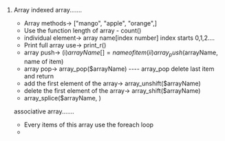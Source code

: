 01. Array
    indexed array.......
    - Array methods-> ["mango", "apple", "orange",]
    - Use the function length of array - count()
    - individual element-> array name[index number] index starts 0,1,2....
    - Print full array use-> print_r()
    - array push-> (i)$arrayName[]= name of item (ii)array_push($arrayName, name of item)
    - array pop-> array_pop($arrayName) ---- array_pop delete last item and return 
    - add the first element of the array-> array_unshift($arrayName)
    - delete the first element of the array-> array_shift($arrayName)
    - array_splice($arrayName, )

    associative array.......
    - Every items of this array use the foreach loop
    - 